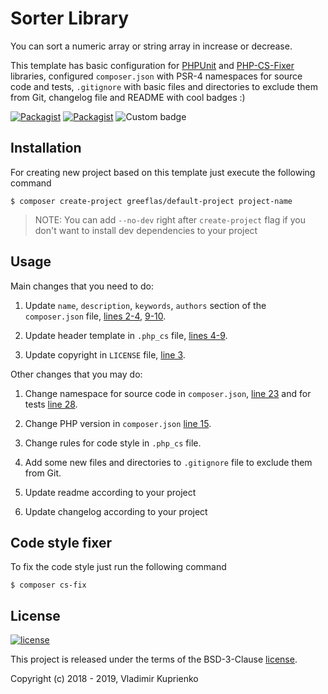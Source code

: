 Sorter Library
===============

You can sort a numeric array or string array in increase or decrease.

This template has basic configuration for [PHPUnit](https://github.com/sebastianbergmann/phpunit) and
[PHP-CS-Fixer](https://github.com/friendsofphp/php-cs-fixer) libraries, configured `composer.json`
with PSR-4 namespaces for source code and tests, `.gitignore` with basic files and directories to exclude them from Git, changelog file
and README with cool  badges :)

[![Packagist](https://img.shields.io/packagist/v/greeflas/default-project.svg)](CHANGELOG.md)
[![Packagist](https://img.shields.io/packagist/dt/greeflas/default-project.svg)](https://packagist.org/packages/greeflas/default-project)
![Custom badge](https://img.shields.io/badge/greeflas-default--project-red.svg)

Installation
------------

For creating new project based on this template just execute the following command

```
$ composer create-project greeflas/default-project project-name
```

> NOTE: You can add `--no-dev` right after `create-project` flag if you don't want to install dev dependencies to your project

Usage
-----

Main changes that you need to do:

1. Update `name`, `description`, `keywords`, `authors` section of the `composer.json` file, [lines 2-4](composer.json#L2-L4), [9-10](composer.json#L9-L10).

2. Update header template in `.php_cs` file, [lines 4-9](.php_cs#L4-L9).

3. Update copyright in `LICENSE` file, [line 3](LICENSE#L3).

Other changes that you may do:

1. Change namespace for source code in `composer.json`, [line 23](composer.json#L23) and for tests [line 28](composer.json#L28).

2. Change PHP version in `composer.json` [line 15](composer.json#L15).

3. Change rules for code style in `.php_cs` file.

4. Add some new files and directories to `.gitignore` file to exclude them from Git.

5. Update readme according to your project

6. Update changelog according to your project

Code style fixer
----------------


To fix the code style just run the following command

```
$ composer cs-fix
```

License
-------

[![license](https://img.shields.io/github/license/greeflas/default-project.svg)](LICENSE)

This project is released under the terms of the BSD-3-Clause [license](LICENSE).

Copyright (c) 2018 - 2019, Vladimir Kuprienko
